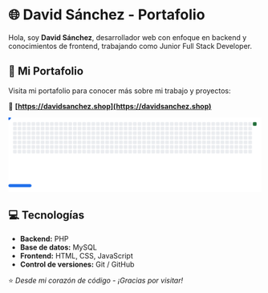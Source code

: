 # 🌐 David Sánchez - Portafolio

Hola, soy **David Sánchez**, desarrollador web con enfoque en backend y conocimientos de frontend, trabajando como Junior Full Stack Developer.

## 🚀 Mi Portafolio

Visita mi portafolio para conocer más sobre mi trabajo y proyectos:

🔗 **[https://davidsanchez.shop](https://davidsanchez.shop)**

<picture>
  <source media="(prefers-color-scheme: dark)" srcset="images/dark.svg" />
  <source media="(prefers-color-scheme: light)" srcset="images/light.svg" />
  <img alt="Breakout Game" src="images/light.svg" />
</picture>

## 💻 Tecnologías

- **Backend:** PHP
- **Base de datos:** MySQL
- **Frontend:** HTML, CSS, JavaScript
- **Control de versiones:** Git / GitHub

⭐ *Desde mi corazón de código - ¡Gracias por visitar!*
